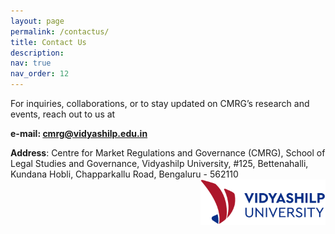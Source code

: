 ```yaml
---
layout: page
permalink: /contactus/
title: Contact Us
description:
nav: true
nav_order: 12
---
```


For inquiries, collaborations, or to stay updated on CMRG’s research and events, reach out to us at

**e-mail: cmrg@vidyashilp.edu.in**

**Address**: Centre for Market Regulations and Governance (CMRG), School of Legal Studies and Governance, Vidyashilp University, #125, Bettenahalli, Kundana Hobli, Chapparkallu Road, Bengaluru - 562110
[<img align="right" src="/assets/img/vidyashilpuniversity_logo.png" alt="Vidyashilp University Logo" width="200"/>](https://vidyashilp.edu.in/)
